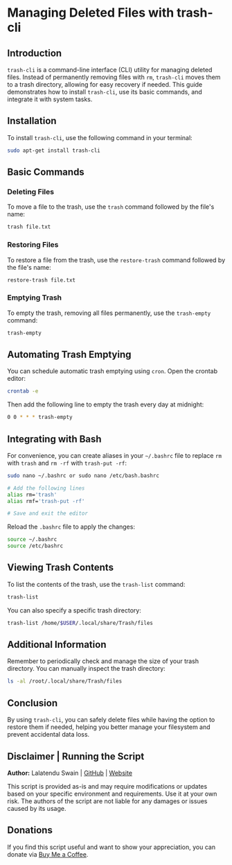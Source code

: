 # Managing Deleted Files with trash-cli

## Introduction

`trash-cli` is a command-line interface (CLI) utility for managing deleted files. Instead of permanently removing files with `rm`, `trash-cli` moves them to a trash directory, allowing for easy recovery if needed. This guide demonstrates how to install `trash-cli`, use its basic commands, and integrate it with system tasks.

## Installation

To install `trash-cli`, use the following command in your terminal:

```bash
sudo apt-get install trash-cli
```

## Basic Commands

### Deleting Files

To move a file to the trash, use the `trash` command followed by the file's name:

```bash
trash file.txt
```

### Restoring Files

To restore a file from the trash, use the `restore-trash` command followed by the file's name:

```bash
restore-trash file.txt
```

### Emptying Trash

To empty the trash, removing all files permanently, use the `trash-empty` command:

```bash
trash-empty
```

## Automating Trash Emptying

You can schedule automatic trash emptying using `cron`. Open the crontab editor:

```bash
crontab -e
```

Then add the following line to empty the trash every day at midnight:

```bash
0 0 * * * trash-empty
```

## Integrating with Bash

For convenience, you can create aliases in your `~/.bashrc` file to replace `rm` with `trash` and `rm -rf` with `trash-put -rf`:

```bash
sudo nano ~/.bashrc or sudo nano /etc/bash.bashrc

# Add the following lines
alias rm='trash'
alias rmf='trash-put -rf'

# Save and exit the editor
```

Reload the `.bashrc` file to apply the changes:

```bash
source ~/.bashrc
source /etc/bashrc
```

## Viewing Trash Contents

To list the contents of the trash, use the `trash-list` command:

```bash
trash-list
```

You can also specify a specific trash directory:

```bash
trash-list /home/$USER/.local/share/Trash/files
```

## Additional Information

Remember to periodically check and manage the size of your trash directory. You can manually inspect the trash directory:

```bash
ls -al /root/.local/share/Trash/files
```

## Conclusion

By using `trash-cli`, you can safely delete files while having the option to restore them if needed, helping you better manage your filesystem and prevent accidental data loss.

## Disclaimer | Running the Script

**Author:** Lalatendu Swain | [GitHub](https://github.com/Lalatenduswain) | [Website](https://blog.lalatendu.info/)

This script is provided as-is and may require modifications or updates based on your specific environment and requirements. Use it at your own risk. The authors of the script are not liable for any damages or issues caused by its usage.

## Donations

If you find this script useful and want to show your appreciation, you can donate via [Buy Me a Coffee](https://www.buymeacoffee.com/lalatendu.swain).
